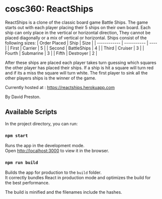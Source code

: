 # cosc360: ReactShips
ReactShips is a clone of the classic board game Battle Ships. The game starts out with each player placing
their 5 ships on their own board. Each ship can only place in the vertical or horizontal direction, They
cannot be placed diagonally or a mix of vertical or horizontal. Ships consist of the following sizes:
| Order Placed | Ship        | Size |
| ------------ | ----------- | ---- |
| First        | Carrier     | 5    |
| Second       | BattleShips | 4    |
| Third        | Cruiser     | 3    |
| Fourth       | Submarine   | 3    |
| Fifth        | Destroyer   | 2    |

After these ships are placed each player takes turn guessing which squares the other player has placed their
ships. If a ship is hit a square will turn red and if its a miss the square will turn white. The first
player to sink all the other players ships is the winner of the game.

Currently hosted at : https://reactships.herokuapp.com

By David Preston.

## Available Scripts

In the project directory, you can run:

### `npm start`

Runs the app in the development mode.<br>
Open [http://localhost:3000](http://localhost:3000) to view it in the browser.

### `npm run build`

Builds the app for production to the `build` folder.<br>
It correctly bundles React in production mode and optimizes the build for the best performance.

The build is minified and the filenames include the hashes.<br>
